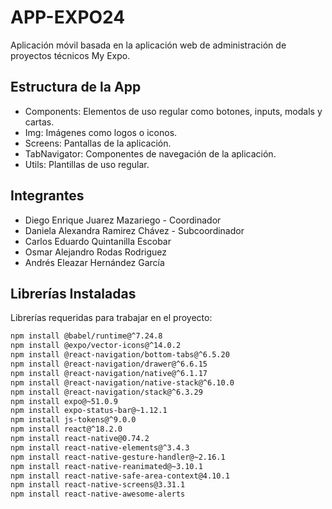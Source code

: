 # APP-EXPO24

Aplicación móvil basada en la aplicación web de administración de proyectos técnicos My Expo.

## Estructura de la App

- Components: Elementos de uso regular como botones, inputs, modals y cartas.
- Img: Imágenes como logos o iconos.
- Screens: Pantallas de la aplicación.
- TabNavigator: Componentes de navegación de la aplicación.
- Utils: Plantillas de uso regular.

## Integrantes

- Diego Enrique Juarez Mazariego - Coordinador
- Daniela Alexandra Ramirez Chávez - Subcoordinador
- Carlos Eduardo Quintanilla Escobar
- Osmar Alejandro Rodas Rodriguez
- Andrés Eleazar Hernández García

## Librerías Instaladas

Librerías requeridas para trabajar en el proyecto:

```bash
npm install @babel/runtime@^7.24.8
npm install @expo/vector-icons@^14.0.2
npm install @react-navigation/bottom-tabs@^6.5.20
npm install @react-navigation/drawer@^6.6.15
npm install @react-navigation/native@^6.1.17
npm install @react-navigation/native-stack@^6.10.0
npm install @react-navigation/stack@^6.3.29
npm install expo@~51.0.9
npm install expo-status-bar@~1.12.1
npm install js-tokens@^9.0.0
npm install react@^18.2.0
npm install react-native@0.74.2
npm install react-native-elements@^3.4.3
npm install react-native-gesture-handler@~2.16.1
npm install react-native-reanimated@~3.10.1
npm install react-native-safe-area-context@4.10.1
npm install react-native-screens@3.31.1
npm install react-native-awesome-alerts